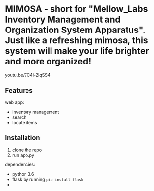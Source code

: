 # MIMOSA - short for "Mellow_Labs Inventory Management and Organization System Apparatus". Just like a refreshing mimosa, this system will make your life brighter and more organized!

youtu.be/7C4i-2IqSS4

## Features
web app:
* inventory management
* search
* locate items

## Installation
1. clone the repo
2. run app.py

dependencies:
* python 3.6
* flask by running `pip install flask`
* 